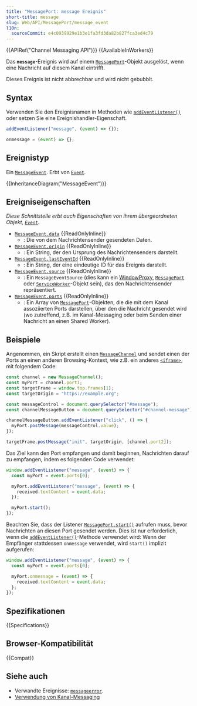 ```yaml
---
title: "MessagePort: message Ereignis"
short-title: message
slug: Web/API/MessagePort/message_event
l10n:
  sourceCommit: e4c0939929e1b3e1fa3fd3da82b827fca3ed4c79
---
```


{{APIRef("Channel Messaging API")}} {{AvailableInWorkers}}

Das **`message`**-Ereignis wird auf einem [`MessagePort`](/de/docs/Web/API/MessagePort)-Objekt ausgelöst, wenn eine Nachricht auf diesem Kanal eintrifft.

Dieses Ereignis ist nicht abbrechbar und wird nicht gebubblt.

## Syntax

Verwenden Sie den Ereignisnamen in Methoden wie [`addEventListener()`](/de/docs/Web/API/EventTarget/addEventListener) oder setzen Sie eine Ereignishandler-Eigenschaft.

```js
addEventListener("message", (event) => {});

onmessage = (event) => {};
```

## Ereignistyp

Ein [`MessageEvent`](/de/docs/Web/API/MessageEvent). Erbt von [`Event`](/de/docs/Web/API/Event).

{{InheritanceDiagram("MessageEvent")}}

## Ereigniseigenschaften

_Diese Schnittstelle erbt auch Eigenschaften von ihrem übergeordneten Objekt, [`Event`](/de/docs/Web/API/Event)._

- [`MessageEvent.data`](/de/docs/Web/API/MessageEvent/data) {{ReadOnlyInline}}
  - : Die von dem Nachrichtensender gesendeten Daten.
- [`MessageEvent.origin`](/de/docs/Web/API/MessageEvent/origin) {{ReadOnlyInline}}
  - : Ein String, der den Ursprung des Nachrichtensenders darstellt.
- [`MessageEvent.lastEventId`](/de/docs/Web/API/MessageEvent/lastEventId) {{ReadOnlyInline}}
  - : Ein String, der eine eindeutige ID für das Ereignis darstellt.
- [`MessageEvent.source`](/de/docs/Web/API/MessageEvent/source) {{ReadOnlyInline}}
  - : Ein `MessageEventSource` (dies kann ein [WindowProxy](/de/docs/Glossary/WindowProxy), [`MessagePort`](/de/docs/Web/API/MessagePort) oder [`ServiceWorker`](/de/docs/Web/API/ServiceWorker)-Objekt sein), das den Nachrichtensender repräsentiert.
- [`MessageEvent.ports`](/de/docs/Web/API/MessageEvent/ports) {{ReadOnlyInline}}
  - : Ein Array von [`MessagePort`](/de/docs/Web/API/MessagePort)-Objekten, die die mit dem Kanal assoziierten Ports darstellen, über den die Nachricht gesendet wird (wo zutreffend, z.B. im Kanal-Messaging oder beim Senden einer Nachricht an einen Shared Worker).

## Beispiele

Angenommen, ein Skript erstellt einen [`MessageChannel`](/de/docs/Web/API/MessageChannel) und sendet einen der Ports an einen anderen Browsing-Kontext, wie z.B. ein anderes [`<iframe>`](/de/docs/Web/HTML/Element/iframe), mit folgendem Code:

```js
const channel = new MessageChannel();
const myPort = channel.port1;
const targetFrame = window.top.frames[1];
const targetOrigin = "https://example.org";

const messageControl = document.querySelector("#message");
const channelMessageButton = document.querySelector("#channel-message");

channelMessageButton.addEventListener("click", () => {
  myPort.postMessage(messageControl.value);
});

targetFrame.postMessage("init", targetOrigin, [channel.port2]);
```

Das Ziel kann den Port empfangen und damit beginnen, Nachrichten darauf zu empfangen, indem es folgenden Code verwendet:

```js
window.addEventListener("message", (event) => {
  const myPort = event.ports[0];

  myPort.addEventListener("message", (event) => {
    received.textContent = event.data;
  });

  myPort.start();
});
```

Beachten Sie, dass der Listener [`MessagePort.start()`](/de/docs/Web/API/MessagePort/start) aufrufen muss, bevor Nachrichten an diesen Port gesendet werden. Dies ist nur erforderlich, wenn die [`addEventListener()`](/de/docs/Web/API/EventTarget/addEventListener)-Methode verwendet wird: Wenn der Empfänger stattdessen `onmessage` verwendet, wird `start()` implizit aufgerufen:

```js
window.addEventListener("message", (event) => {
  const myPort = event.ports[0];

  myPort.onmessage = (event) => {
    received.textContent = event.data;
  };
});
```

## Spezifikationen

{{Specifications}}

## Browser-Kompatibilität

{{Compat}}

## Siehe auch

- Verwandte Ereignisse: [`messageerror`](/de/docs/Web/API/MessagePort/messageerror_event).
- [Verwendung von Kanal-Messaging](/de/docs/Web/API/Channel_Messaging_API/Using_channel_messaging)
